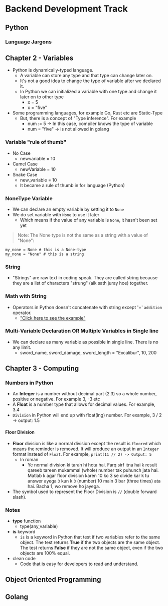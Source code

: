 # Backend Development Track

## Python

### Language Jargons

## Chapter 2 - Variables

- Python is dynamically-typed language.
  - A variable can store any type and that type can change later on.
  - It's not a good idea to change the type of variable after we declared it.
  - In Python we can initialized a variable with one type and change it later on to other type
    - x = 5
    - x = "five"
- Some programming languages, for example Go, Rust etc are Static-Type
  - But, there is a concept of "Type inference". For example
    - num := 5 -> In this case, compiler knows the type of variable
    - num = "five" -> is not allowed in golang

### Variable "rule of thumb"

- No Case
  - newvariable = 10
- Camel Case
  - newVariable = 10
- Snake Case
  - new_variable = 10
  - It became a rule of thumb in for language (Python)

### NoneType Variable

- We can declare an empty variable by setting it to `None`
- We do set variable with `None` to use it later
  - Which means if the value of any variable is `None`, it hasn't been set yet

>Note: The None type is not the same as a string with a value of "None":

```
my_none = None # this is a None-type
my_none = "None" # this is a string
```

### String

- "Strings" are raw text in coding speak. They are called string because they are a list of characters "strung" (aik sath juray hoe) together.

### Math with String

- Operators in Python doesn't concatenate with string except '+' `addition` operator.
  - ["Click here to see the example"](./Python/may2023/math-str-concatenate.py)

### Multi-Variable Declaration OR Multiple Variables in Single line

- We can declare as many variable as possible in single line. There is no any limit.
  - sword_name, sword_damage, sword_length = "Excalibur", 10, 200

## Chapter 3 - Computing

### Numbers in Python

- An **Integer** is a number without decimal part (2.3) so a whole number, positive or negative. For example 3, -3 etc
- A **Float** is a number type that allows for decimal values. For example, 3.4
- `Division` in Python will end up with float(ing) number. For example, 3 / 2 -> output: 1.5

#### Floor Division

- **Floor** division is like a normal division except the result is `floored` which means the reminder is removed. It will produce an output in an `Integer` format instead of `Float`. For example, `print(11 // 2) -> Output: 5`
  - In roman
    - Ye normal division ki tarah hi hota hai. Farq sirf itna hai k result qareeb tareen mukammal (whole) number tak puhunch jata hai. Matlab k agar floor division karen 10 ko 3 se divide kar k tu answer ayega `3` kun k `3` (number) 10 main 3 bar (three times) ata hai. Bacha 1, wo remove ho jayega.
- The symbol used to represent the Floor Division is `//` (double forward slash).

### Notes

- **type** function
  - type(any_variable)
- **is** keyword
  - `is` is a keyword in Python that test if two variables refer to the same object. The test returns **True** if the two objects are the same object. The test returns **False** if they are not the same object, even if the two objects are 100% equal.
- clean code
  - Code that is easy for developers to read and understand.

## Object Oriented Programming

## Golang
